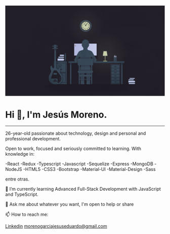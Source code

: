 <p aling="center">
<img src="R.jpg" alt="hola">
</p>

<h1 aling="center">
Hi 👋, I'm Jesús Moreno.</h1>
<hr/>
<p aling="center">
26-year-old passionate about technology, design and personal and professional development.
</p>



Open to work, focused and seriously committed to learning.
With knowledge in:

-React
-Redux
-Typescript
-Javascript
-Sequelize
-Express
-MongoDB
-NodeJS
-HTML5
-CSS3
-Bootstrap
-Material-UI
-Material-Design
-Sass

entre otras. 


🌱 I’m currently learning Advanced Full-Stack Development with JavaScript and TypeScript.

💬 Ask me about whatever you want, I'm open to help or share

📫 How to reach me:

<a href="https://www.linkedin.com/in/jes%C3%BAs-moreno-garc%C3%ADa-154460136/">Linkedin</a>
morenogarciajesuseduardo@gmail.com